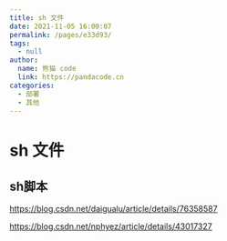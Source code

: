 ```yaml
---
title: sh 文件
date: 2021-11-05 16:00:07
permalink: /pages/e33d93/
tags: 
  - null
author: 
  name: 熊猫 code
  link: https://pandacode.cn
categories: 
  - 部署
  - 其他
---
```


# sh 文件



## sh脚本

https://blog.csdn.net/daigualu/article/details/76358587

https://blog.csdn.net/nphyez/article/details/43017327
